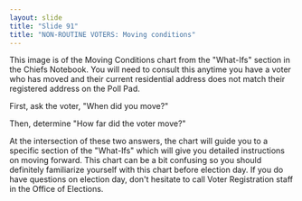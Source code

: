 ```yaml
---
layout: slide
title: "Slide 91"
title: "NON-ROUTINE VOTERS: Moving conditions"
---
```


This image is of the Moving Conditions chart from the "What-Ifs" section in the Chiefs Notebook. You will need to consult this anytime you have a voter who has moved and their current residential address does not match their registered address on the Poll Pad.

First, ask the voter, "When did you move?"

Then, determine "How far did the voter move?"

At the intersection of these two answers, the chart will guide you to a specific section of the "What-Ifs" which will give you detailed instructions on moving forward. This chart can be a bit confusing so you should definitely familiarize yourself with this chart before election day. If you do have questions on election day, don't hesitate to call Voter Registration staff in the Office of Elections.
